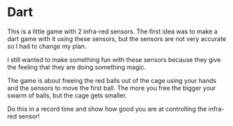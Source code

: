 # Dart #

This is a little game with 2 infra-red sensors. The first idea was to make a dart game with it using these sensors, but the sensors are not very accurate so I had to change my plan.

I still wanted to make something fun with these sensors because they give the feeling that they are doing something magic. 

The game is about freeing the red balls out of the cage using your hands and the sensors to move the first ball. The more you free the bigger your swarm of balls, but the cage gets smaller.

Do this in a record time and show how good you are at controlling the infra-red sensor!

